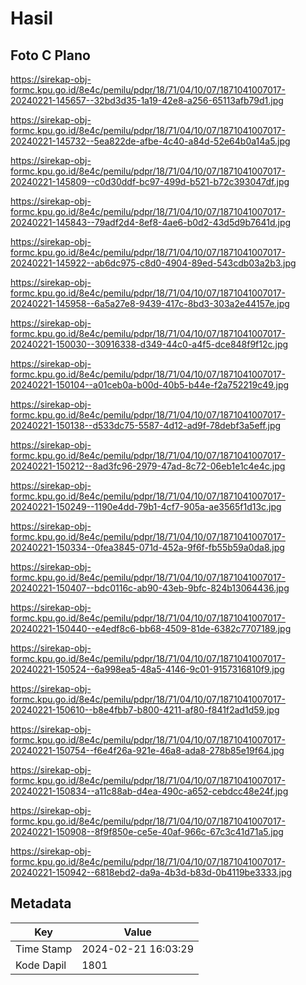 # Hasil

## Foto C Plano

https://sirekap-obj-formc.kpu.go.id/8e4c/pemilu/pdpr/18/71/04/10/07/1871041007017-20240221-145657--32bd3d35-1a19-42e8-a256-65113afb79d1.jpg

https://sirekap-obj-formc.kpu.go.id/8e4c/pemilu/pdpr/18/71/04/10/07/1871041007017-20240221-145732--5ea822de-afbe-4c40-a84d-52e64b0a14a5.jpg

https://sirekap-obj-formc.kpu.go.id/8e4c/pemilu/pdpr/18/71/04/10/07/1871041007017-20240221-145809--c0d30ddf-bc97-499d-b521-b72c393047df.jpg

https://sirekap-obj-formc.kpu.go.id/8e4c/pemilu/pdpr/18/71/04/10/07/1871041007017-20240221-145843--79adf2d4-8ef8-4ae6-b0d2-43d5d9b7641d.jpg

https://sirekap-obj-formc.kpu.go.id/8e4c/pemilu/pdpr/18/71/04/10/07/1871041007017-20240221-145922--ab6dc975-c8d0-4904-89ed-543cdb03a2b3.jpg

https://sirekap-obj-formc.kpu.go.id/8e4c/pemilu/pdpr/18/71/04/10/07/1871041007017-20240221-145958--6a5a27e8-9439-417c-8bd3-303a2e44157e.jpg

https://sirekap-obj-formc.kpu.go.id/8e4c/pemilu/pdpr/18/71/04/10/07/1871041007017-20240221-150030--30916338-d349-44c0-a4f5-dce848f9f12c.jpg

https://sirekap-obj-formc.kpu.go.id/8e4c/pemilu/pdpr/18/71/04/10/07/1871041007017-20240221-150104--a01ceb0a-b00d-40b5-b44e-f2a752219c49.jpg

https://sirekap-obj-formc.kpu.go.id/8e4c/pemilu/pdpr/18/71/04/10/07/1871041007017-20240221-150138--d533dc75-5587-4d12-ad9f-78debf3a5eff.jpg

https://sirekap-obj-formc.kpu.go.id/8e4c/pemilu/pdpr/18/71/04/10/07/1871041007017-20240221-150212--8ad3fc96-2979-47ad-8c72-06eb1e1c4e4c.jpg

https://sirekap-obj-formc.kpu.go.id/8e4c/pemilu/pdpr/18/71/04/10/07/1871041007017-20240221-150249--1190e4dd-79b1-4cf7-905a-ae3565f1d13c.jpg

https://sirekap-obj-formc.kpu.go.id/8e4c/pemilu/pdpr/18/71/04/10/07/1871041007017-20240221-150334--0fea3845-071d-452a-9f6f-fb55b59a0da8.jpg

https://sirekap-obj-formc.kpu.go.id/8e4c/pemilu/pdpr/18/71/04/10/07/1871041007017-20240221-150407--bdc0116c-ab90-43eb-9bfc-824b13064436.jpg

https://sirekap-obj-formc.kpu.go.id/8e4c/pemilu/pdpr/18/71/04/10/07/1871041007017-20240221-150440--e4edf8c6-bb68-4509-81de-6382c7707189.jpg

https://sirekap-obj-formc.kpu.go.id/8e4c/pemilu/pdpr/18/71/04/10/07/1871041007017-20240221-150524--6a998ea5-48a5-4146-9c01-9157316810f9.jpg

https://sirekap-obj-formc.kpu.go.id/8e4c/pemilu/pdpr/18/71/04/10/07/1871041007017-20240221-150610--b8e4fbb7-b800-4211-af80-f841f2ad1d59.jpg

https://sirekap-obj-formc.kpu.go.id/8e4c/pemilu/pdpr/18/71/04/10/07/1871041007017-20240221-150754--f6e4f26a-921e-46a8-ada8-278b85e19f64.jpg

https://sirekap-obj-formc.kpu.go.id/8e4c/pemilu/pdpr/18/71/04/10/07/1871041007017-20240221-150834--a11c88ab-d4ea-490c-a652-cebdcc48e24f.jpg

https://sirekap-obj-formc.kpu.go.id/8e4c/pemilu/pdpr/18/71/04/10/07/1871041007017-20240221-150908--8f9f850e-ce5e-40af-966c-67c3c41d71a5.jpg

https://sirekap-obj-formc.kpu.go.id/8e4c/pemilu/pdpr/18/71/04/10/07/1871041007017-20240221-150942--6818ebd2-da9a-4b3d-b83d-0b4119be3333.jpg


## Metadata

| Key        | Value               |
| ---------- | ------------------- |
| Time Stamp | 2024-02-21 16:03:29 |
| Kode Dapil | 1801                |



